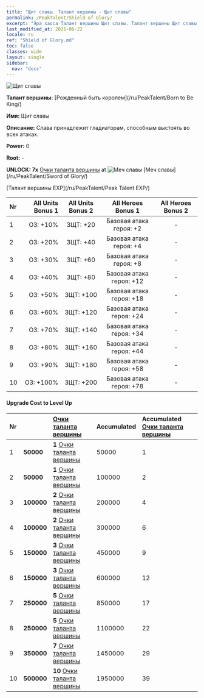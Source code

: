 ```yaml
---
title: "Щит славы. Талант вершины - Щит славы"
permalink: /PeakTalent/Shield of Glory/
excerpt: "Эра хаоса Талант вершины Щит славы. Талант вершины Щит славы. Щит славы"
last_modified_at: 2021-06-22
locale: ru
ref: "Shield of Glory.md"
toc: false
classes: wide
layout: single
sidebar:
  nav: "docs"
---
```


  ![Щит славы](/images/pt/talent_4202.png)

  **Талант вершины:** [Рожденный быть королем](/ru/PeakTalent/Born to Be King/)

  **Имя:** Щит славы

  **Описание:** Слава принадлежит гладиаторам, способным выстоять во всех атаках.

  **Power:** 0

  **Root:** -

  **UNLOCK: 7x** [Очки таланта вершины](/ItemsRU/con_934/) at ![Меч славы](/images/pt/talent_4201.png) [Меч славы](/ru/PeakTalent/Sword of Glory/)

  [Талант вершины EXP](/ru/PeakTalent/Peak Talent EXP/)

  | Nr | All Units Bonus 1 | All Units Bonus 2 | All Heroes Bonus 1 | All Heroes Bonus 2 |
  |:---|--------------:|:-------------:|:-------------:|:-------------:|
  | 1 | ОЗ: +10% | ЗЩТ: +20 | Базовая атака героя: +2 | - |
  | 2 | ОЗ: +20% | ЗЩТ: +40 | Базовая атака героя: +4 | - |
  | 3 | ОЗ: +30% | ЗЩТ: +60 | Базовая атака героя: +8 | - |
  | 4 | ОЗ: +40% | ЗЩТ: +80 | Базовая атака героя: +12 | - |
  | 5 | ОЗ: +50% | ЗЩТ: +100 | Базовая атака героя: +18 | - |
  | 6 | ОЗ: +60% | ЗЩТ: +120 | Базовая атака героя: +24 | - |
  | 7 | ОЗ: +70% | ЗЩТ: +140 | Базовая атака героя: +34 | - |
  | 8 | ОЗ: +80% | ЗЩТ: +160 | Базовая атака героя: +44 | - |
  | 9 | ОЗ: +90% | ЗЩТ: +180 | Базовая атака героя: +58 | - |
  | 10 | ОЗ: +100% | ЗЩТ: +200 | Базовая атака героя: +78 | - |


#### Upgrade Cost to Level Up

  | Nr | <i class="fas fa-coins"/> | [Очки таланта вершины](/ItemsRU/con_934/) | Accumulated <i class="fas fa-coins"/> | Accumulated [Очки таланта вершины](/ItemsRU/con_934/) |
  |:---|:--------------|:-------------|:-------------|:-------------|
  | 1 | **50000** | **1** [Очки таланта вершины](/ItemsRU/con_934/) | 50000 | 1 |
  | 2 | **50000** | **1** [Очки таланта вершины](/ItemsRU/con_934/) | 100000 | 2 |
  | 3 | **100000** | **2** [Очки таланта вершины](/ItemsRU/con_934/) | 200000 | 4 |
  | 4 | **100000** | **2** [Очки таланта вершины](/ItemsRU/con_934/) | 300000 | 6 |
  | 5 | **150000** | **3** [Очки таланта вершины](/ItemsRU/con_934/) | 450000 | 9 |
  | 6 | **150000** | **3** [Очки таланта вершины](/ItemsRU/con_934/) | 600000 | 12 |
  | 7 | **250000** | **5** [Очки таланта вершины](/ItemsRU/con_934/) | 850000 | 17 |
  | 8 | **250000** | **5** [Очки таланта вершины](/ItemsRU/con_934/) | 1100000 | 22 |
  | 9 | **350000** | **7** [Очки таланта вершины](/ItemsRU/con_934/) | 1450000 | 29 |
  | 10 | **500000** | **10** [Очки таланта вершины](/ItemsRU/con_934/) | 1950000 | 39 |
